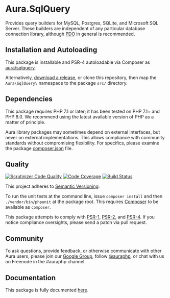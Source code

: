 # Aura.SqlQuery

Provides query builders for MySQL, Postgres, SQLite, and Microsoft SQL Server.
These builders are independent of any particular database connection library,
although [PDO](http://php.net/PDO) in general is recommended.

## Installation and Autoloading

This package is installable and PSR-4 autoloadable via Composer as
[aura/sqlquery][].

Alternatively, [download a release][], or clone this repository, then map
the `Aura\SqlQuery\` namespace to the package `src/` directory.


## Dependencies

This package requires PHP 7.1 or later; it has been tested on PHP 7.1+ and
PHP 8.0. We recommend using the latest available version of PHP as a matter of
principle.

Aura library packages may sometimes depend on external interfaces, but never on
external implementations. This allows compliance with community standards
without compromising flexibility. For specifics, please examine the package
[composer.json][] file.

## Quality

[![Scrutinizer Code Quality](https://scrutinizer-ci.com/g/auraphp/Aura.SqlQuery/badges/quality-score.png?b=3.x)](https://scrutinizer-ci.com/g/auraphp/Aura.SqlQuery/)
[![Code Coverage](https://scrutinizer-ci.com/g/auraphp/Aura.SqlQuery/badges/coverage.png?b=3.x)](https://scrutinizer-ci.com/g/auraphp/Aura.SqlQuery/)
[![Build Status](https://travis-ci.org/auraphp/Aura.SqlQuery.png?branch=3.x)](https://travis-ci.org/auraphp/Aura.SqlQuery)

This project adheres to [Semantic Versioning](http://semver.org/).

To run the unit tests at the command line, issue `composer install` and then
`./vendor/bin/phpunit` at the package root. This requires [Composer][] to be
available as `composer`.

This package attempts to comply with [PSR-1][], [PSR-2][], and [PSR-4][]. If
you notice compliance oversights, please send a patch via pull request.

## Community

To ask questions, provide feedback, or otherwise communicate with other Aura
users, please join our [Google Group][], follow [@auraphp][], or chat with us
on Freenode in the #auraphp channel.

## Documentation

This package is fully documented [here](./docs/index.md).

[PSR-1]: https://github.com/php-fig/fig-standards/blob/master/accepted/PSR-1-basic-coding-standard.md
[PSR-2]: https://github.com/php-fig/fig-standards/blob/master/accepted/PSR-2-coding-style-guide.md
[PSR-4]: https://github.com/php-fig/fig-standards/blob/master/accepted/PSR-4-autoloader.md
[Composer]: http://getcomposer.org/
[PHPUnit]: http://phpunit.de/
[Google Group]: http://groups.google.com/group/auraphp
[@auraphp]: http://twitter.com/auraphp
[download a release]: https://github.com/auraphp/Aura.SqlQuery/releases
[aura/sqlquery]: https://packagist.org/packages/aura/sqlquery
[composer.json]: ./composer.json
